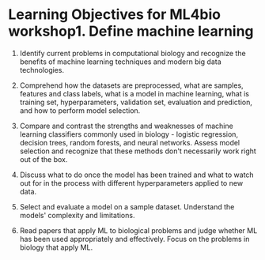 # Learning Objectives for ML4bio workshop1. Define machine learning

1. Identify current problems in computational biology and recognize the benefits of machine learning techniques and modern big data technologies.

2. Comprehend how the datasets are preprocessed, what are samples, features and class labels, what is a model in machine learning, what is training set, hyperparameters, validation set, evaluation and prediction, and how to perform model selection.

3. Compare and contrast the strengths and weaknesses of machine learning classifiers commonly used in biology - logistic regression, decision trees, random forests, and neural networks. Assess model selection and recognize that these methods don't necessarily work right out of the box.

4. Discuss what to do once the model has been trained and what to watch out for in the process with different hyperparameters applied to new data.

5. Select and evaluate a model on a sample dataset. Understand the models' complexity and limitations.

6. Read papers that apply ML to biological problems and judge whether ML has been used appropriately and effectively. Focus on the problems in biology that apply ML.

